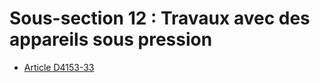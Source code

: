 # Sous-section 12 : Travaux avec des appareils sous pression

* [Article D4153-33](./LEGIARTI000028058783.md)
